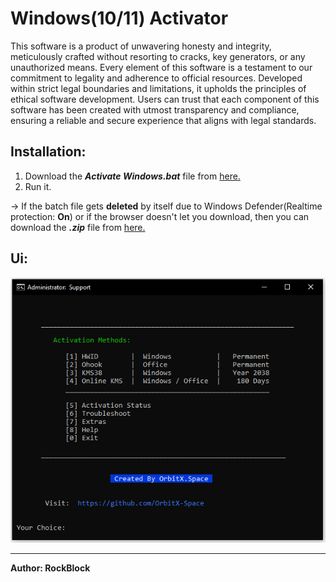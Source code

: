 # Windows(10/11) Activator

This software is a product of unwavering honesty and integrity, meticulously crafted without resorting to cracks, key generators, or any unauthorized means. Every element of this software is a testament to our commitment to legality and adherence to official resources. Developed within strict legal boundaries and limitations, it upholds the principles of ethical software development. Users can trust that each component of this software has been created with utmost transparency and compliance, ensuring a reliable and secure experience that aligns with legal standards.

## Installation:

1. Download the ***Activate Windows.bat*** file from [here.](https://drive.google.com/file/d/17IzZRJLpUHMhVhkKRApKU1g677SaoYjb/view?usp=drivesdk)
2. Run it.

→ If the batch file gets **deleted** by itself due to Windows Defender(Realtime protection: **On**) or if the browser doesn't let you download, then you can download the ***.zip*** file from [here.](https://drive.google.com/file/d/17WV4zpRGXnYFQf5VsfdssI-I4geORMex/view?usp=drivesdk)

## Ui:
![Screenshot 1](./images/ui.png)

***
**Author: RockBlock**
